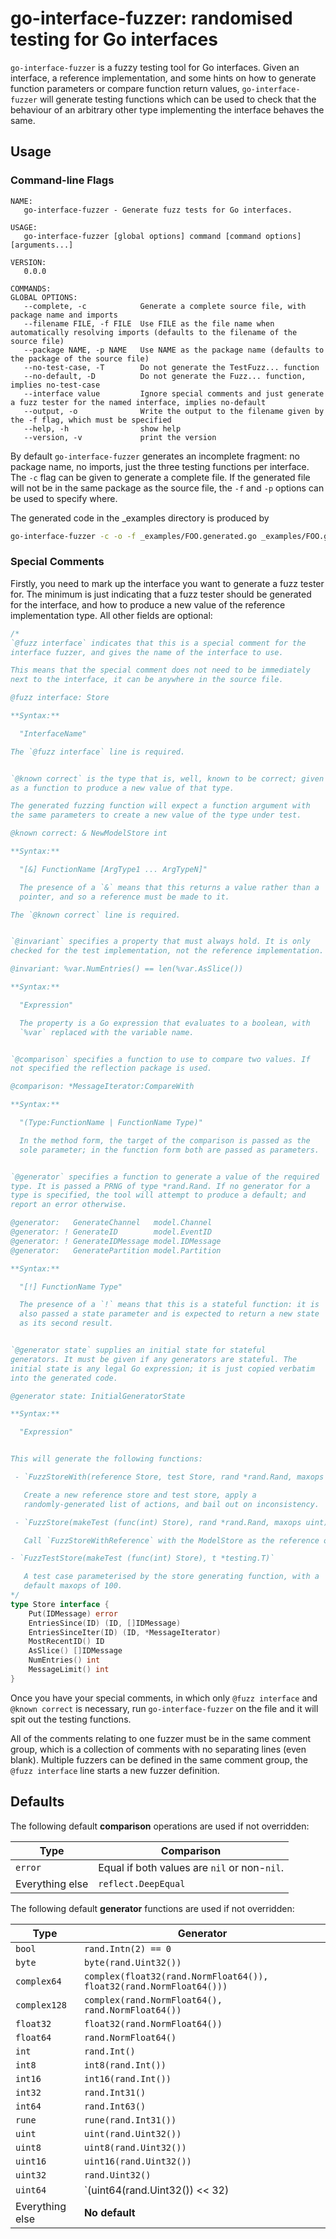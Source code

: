 go-interface-fuzzer: randomised testing for Go interfaces
===

`go-interface-fuzzer` is a fuzzy testing tool for Go interfaces. Given
an interface, a reference implementation, and some hints on how to
generate function parameters or compare function return values,
`go-interface-fuzzer` will generate testing functions which can be
used to check that the behaviour of an arbitrary other type
implementing the interface behaves the same.

Usage
---

### Command-line Flags

```
NAME:
   go-interface-fuzzer - Generate fuzz tests for Go interfaces.

USAGE:
   go-interface-fuzzer [global options] command [command options] [arguments...]

VERSION:
   0.0.0

COMMANDS:
GLOBAL OPTIONS:
   --complete, -c            Generate a complete source file, with package name and imports
   --filename FILE, -f FILE  Use FILE as the file name when automatically resolving imports (defaults to the filename of the source file)
   --package NAME, -p NAME   Use NAME as the package name (defaults to the package of the source file)
   --no-test-case, -T        Do not generate the TestFuzz... function
   --no-default, -D          Do not generate the Fuzz... function, implies no-test-case
   --interface value         Ignore special comments and just generate a fuzz tester for the named interface, implies no-default
   --output, -o              Write the output to the filename given by the -f flag, which must be specified
   --help, -h                show help
   --version, -v             print the version
```

By default `go-interface-fuzzer` generates an incomplete fragment: no
package name, no imports, just the three testing functions per
interface. The `-c` flag can be given to generate a complete file. If
the generated file will not be in the same package as the source file,
the `-f` and `-p` options can be used to specify where.

The generated code in the _examples directory is produced by

```bash
go-interface-fuzzer -c -o -f _examples/FOO.generated.go _examples/FOO.go
```

### Special Comments

Firstly, you need to mark up the interface you want to generate a fuzz
tester for. The minimum is just indicating that a fuzz tester should
be generated for the interface, and how to produce a new value of the
reference implementation type. All other fields are optional:

```go
/*
`@fuzz interface` indicates that this is a special comment for the
interface fuzzer, and gives the name of the interface to use.

This means that the special comment does not need to be immediately
next to the interface, it can be anywhere in the source file.

@fuzz interface: Store

**Syntax:**

  "InterfaceName"

The `@fuzz interface` line is required.


`@known correct` is the type that is, well, known to be correct; given
as a function to produce a new value of that type.

The generated fuzzing function will expect a function argument with
the same parameters to create a new value of the type under test.

@known correct: & NewModelStore int

**Syntax:**

  "[&] FunctionName [ArgType1 ... ArgTypeN]"

  The presence of a `&` means that this returns a value rather than a
  pointer, and so a reference must be made to it.

The `@known correct` line is required.


`@invariant` specifies a property that must always hold. It is only
checked for the test implementation, not the reference implementation.

@invariant: %var.NumEntries() == len(%var.AsSlice())

**Syntax:**

  "Expression"

  The property is a Go expression that evaluates to a boolean, with
  `%var` replaced with the variable name.


`@comparison` specifies a function to use to compare two values. If
not specified the reflection package is used.

@comparison: *MessageIterator:CompareWith

**Syntax:**

  "(Type:FunctionName | FunctionName Type)"

  In the method form, the target of the comparison is passed as the
  sole parameter; in the function form both are passed as parameters.


`@generator` specifies a function to generate a value of the required
type. It is passed a PRNG of type *rand.Rand. If no generator for a
type is specified, the tool will attempt to produce a default; and
report an error otherwise.

@generator:   GenerateChannel   model.Channel
@generator: ! GenerateID        model.EventID
@generator: ! GenerateIDMessage model.IDMessage
@generator:   GeneratePartition model.Partition

**Syntax:**

  "[!] FunctionName Type"

  The presence of a `!` means that this is a stateful function: it is
  also passed a state parameter and is expected to return a new state
  as its second result.


`@generator state` supplies an initial state for stateful
generators. It must be given if any generators are stateful. The
initial state is any legal Go expression; it is just copied verbatim
into the generated code.

@generator state: InitialGeneratorState

**Syntax:**

  "Expression"


This will generate the following functions:

 - `FuzzStoreWith(reference Store, test Store, rand *rand.Rand, maxops uint) error`

   Create a new reference store and test store, apply a
   randomly-generated list of actions, and bail out on inconsistency.

 - `FuzzStore(makeTest (func(int) Store), rand *rand.Rand, maxops uint) error`

   Call `FuzzStoreWithReference` with the ModelStore as the reference one.

- `FuzzTestStore(makeTest (func(int) Store), t *testing.T)`

   A test case parameterised by the store generating function, with a
   default maxops of 100.
*/
type Store interface {
    Put(IDMessage) error
    EntriesSince(ID) (ID, []IDMessage)
    EntriesSinceIter(ID) (ID, *MessageIterator)
    MostRecentID() ID
    AsSlice() []IDMessage
    NumEntries() int
    MessageLimit() int
}
```

Once you have your special comments, in which only `@fuzz interface`
and `@known correct` is necessary, run `go-interface-fuzzer` on the
file and it will spit out the testing functions.

All of the comments relating to one fuzzer must be in the same comment
group, which is a collection of comments with no separating lines
(even blank). Multiple fuzzers can be defined in the same comment
group, the `@fuzz interface` line starts a new fuzzer definition.

Defaults
--

The following default **comparison** operations are used if not
overridden:

| Type            | Comparison                                   |
|-----------------|----------------------------------------------|
| `error`         | Equal if both values are `nil` or non-`nil`. |
| Everything else | `reflect.DeepEqual`                          |

The following default **generator** functions are used if not
overridden:

| Type            | Generator                                                           |
|-----------------|---------------------------------------------------------------------|
| `bool`          | `rand.Intn(2) == 0`                                                 |
| `byte`          | `byte(rand.Uint32())`                                               |
| `complex64`     | `complex(float32(rand.NormFloat64()), float32(rand.NormFloat64()))` |
| `complex128`    | `complex(rand.NormFloat64(), rand.NormFloat64())`                   |
| `float32`       | `float32(rand.NormFloat64())`                                       |
| `float64`       | `rand.NormFloat64()`                                                |
| `int`           | `rand.Int()`                                                        |
| `int8`          | `int8(rand.Int())`                                                  |
| `int16`         | `int16(rand.Int())`                                                 |
| `int32`         | `rand.Int31()`                                                      |
| `int64`         | `rand.Int63()`                                                      |
| `rune`          | `rune(rand.Int31())`                                                |
| `uint`          | `uint(rand.Uint32())`                                               |
| `uint8`         | `uint8(rand.Uint32())`                                              |
| `uint16`        | `uint16(rand.Uint32())`                                             |
| `uint32`        | `rand.Uint32()`                                                     |
| `uint64`        | `(uint64(rand.Uint32()) << 32) | uint64(rand.Uint32())`             |
| Everything else | **No default**                                                      |
